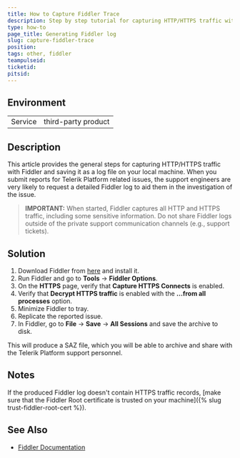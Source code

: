 ```yaml
---
title: How to Capture Fiddler Trace
description: Step by step tutorial for capturing HTTP/HTTPS traffic with Fiddler.
type: how-to
page_title: Generating Fiddler log
slug: capture-fiddler-trace
position:
tags: other, fiddler
teampulseid: 
ticketid: 
pitsid: 
---
```


## Environment
<table>
  <tr>
    <td>Service</td>
    <td>third-party product</td>	
  </tr>
</table>

## Description
This article provides the general steps for capturing HTTP/HTTPS traffic with Fiddler and saving it as a log file on your local machine. When you submit reports for Telerik Platform related issues, the support engineers are very likely to request a detailed Fiddler log to aid them in the investigation of the issue.

> **IMPORTANT:** When started, Fiddler captures all HTTP and HTTPS traffic, including some sensitive information. Do not share Fiddler logs outside of the private support communication channels (e.g., support tickets).

## Solution
1. Download Fiddler from [here](https://www.telerik.com/download/fiddler) and install it.
1. Run Fiddler and go to **Tools** -> **Fiddler Options**.
1. On the **HTTPS** page, verify that **Capture HTTPS Connects** is enabled.
1. Verify that **Decrypt HTTPS traffic** is enabled with the **...from all processes** option.
1. Minimize Fiddler to tray.
1. Replicate the reported issue.
1. In Fiddler, go to **File** -> **Save** -> **All Sessions** and save the archive to disk. 

This will produce a SAZ file, which you will be able to archive and share with the Telerik Platform support personnel.

## Notes
If the produced Fiddler log doesn't contain HTTPS traffic records, [make sure that the Fiddler Root certificate is trusted on your machine]({% slug trust-fiddler-root-cert %}).

## See Also
* [Fiddler Documentation](http://docs.telerik.com/fiddler/configure-fiddler/tasks/configurefiddler)